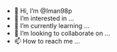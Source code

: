 - 👋 Hi, I’m @Iman98p
- 👀 I’m interested in ...
- 🌱 I’m currently learning ...
- 💞️ I’m looking to collaborate on ...
- 📫 How to reach me ...

<!---
Iman98p/Iman98p is a ✨ special ✨ repository because its `README.md` (this file) appears on your GitHub profile.
You can click the Preview link to take a look at your changes.
--->

